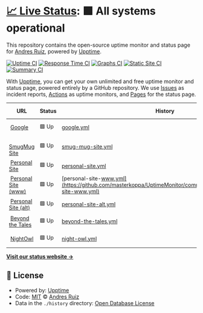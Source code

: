 # [📈 Live Status](https://masterkoppa.github.io/UptimeMonitor): <!--live status--> **🟩 All systems operational**

This repository contains the open-source uptime monitor and status page for [Andres Ruiz](andresjruiz.com), powered by [Upptime](https://github.com/upptime/upptime).

[![Uptime CI](https://github.com/koj-co/upptime/workflows/Uptime%20CI/badge.svg)](https://github.com/koj-co/upptime/actions?query=workflow%3A%22Uptime+CI%22)
[![Response Time CI](https://github.com/koj-co/upptime/workflows/Response%20Time%20CI/badge.svg)](https://github.com/koj-co/upptime/actions?query=workflow%3A%22Response+Time+CI%22)
[![Graphs CI](https://github.com/koj-co/upptime/workflows/Graphs%20CI/badge.svg)](https://github.com/koj-co/upptime/actions?query=workflow%3A%22Graphs+CI%22)
[![Static Site CI](https://github.com/koj-co/upptime/workflows/Static%20Site%20CI/badge.svg)](https://github.com/koj-co/upptime/actions?query=workflow%3A%22Static+Site+CI%22)
[![Summary CI](https://github.com/koj-co/upptime/workflows/Summary%20CI/badge.svg)](https://github.com/koj-co/upptime/actions?query=workflow%3A%22Summary+CI%22)

With [Upptime](https://upptime.js.org), you can get your own unlimited and free uptime monitor and status page, powered entirely by a GitHub repository. We use [Issues](https://github.com/masterkoppa/UptimeMonitor/issues) as incident reports, [Actions](https://github.com/masterkoppa/UptimeMonitor/actions) as uptime monitors, and [Pages](https://masterkoppa.github.io/UptimeMonitor) for the status page.

<!--start: status pages-->
<!-- This summary is generated by Upptime (https://github.com/upptime/upptime) -->
<!-- Do not edit this manually, your changes will be overwritten -->
<!-- prettier-ignore -->
| URL | Status | History | Response Time | Uptime |
| --- | ------ | ------- | ------------- | ------ |
| <img alt="" src="https://favicons.githubusercontent.com/www.google.com" height="13"> [Google](https://www.google.com) | 🟩 Up | [google.yml](https://github.com/masterkoppa/UptimeMonitor/commits/HEAD/history/google.yml) | <details><summary><img alt="Response time graph" src="./graphs/google/response-time-week.png" height="20"> 67ms</summary><br><a href="https://masterkoppa.github.io/UptimeMonitor/history/google"><img alt="Response time 76" src="https://img.shields.io/endpoint?url=https%3A%2F%2Fraw.githubusercontent.com%2Fmasterkoppa%2FUptimeMonitor%2FHEAD%2Fapi%2Fgoogle%2Fresponse-time.json"></a><br><a href="https://masterkoppa.github.io/UptimeMonitor/history/google"><img alt="24-hour response time 69" src="https://img.shields.io/endpoint?url=https%3A%2F%2Fraw.githubusercontent.com%2Fmasterkoppa%2FUptimeMonitor%2FHEAD%2Fapi%2Fgoogle%2Fresponse-time-day.json"></a><br><a href="https://masterkoppa.github.io/UptimeMonitor/history/google"><img alt="7-day response time 67" src="https://img.shields.io/endpoint?url=https%3A%2F%2Fraw.githubusercontent.com%2Fmasterkoppa%2FUptimeMonitor%2FHEAD%2Fapi%2Fgoogle%2Fresponse-time-week.json"></a><br><a href="https://masterkoppa.github.io/UptimeMonitor/history/google"><img alt="30-day response time 71" src="https://img.shields.io/endpoint?url=https%3A%2F%2Fraw.githubusercontent.com%2Fmasterkoppa%2FUptimeMonitor%2FHEAD%2Fapi%2Fgoogle%2Fresponse-time-month.json"></a><br><a href="https://masterkoppa.github.io/UptimeMonitor/history/google"><img alt="1-year response time 76" src="https://img.shields.io/endpoint?url=https%3A%2F%2Fraw.githubusercontent.com%2Fmasterkoppa%2FUptimeMonitor%2FHEAD%2Fapi%2Fgoogle%2Fresponse-time-year.json"></a></details> | <details><summary><a href="https://masterkoppa.github.io/UptimeMonitor/history/google">100.00%</a></summary><a href="https://masterkoppa.github.io/UptimeMonitor/history/google"><img alt="All-time uptime 100.00%" src="https://img.shields.io/endpoint?url=https%3A%2F%2Fraw.githubusercontent.com%2Fmasterkoppa%2FUptimeMonitor%2FHEAD%2Fapi%2Fgoogle%2Fuptime.json"></a><br><a href="https://masterkoppa.github.io/UptimeMonitor/history/google"><img alt="24-hour uptime 100.00%" src="https://img.shields.io/endpoint?url=https%3A%2F%2Fraw.githubusercontent.com%2Fmasterkoppa%2FUptimeMonitor%2FHEAD%2Fapi%2Fgoogle%2Fuptime-day.json"></a><br><a href="https://masterkoppa.github.io/UptimeMonitor/history/google"><img alt="7-day uptime 100.00%" src="https://img.shields.io/endpoint?url=https%3A%2F%2Fraw.githubusercontent.com%2Fmasterkoppa%2FUptimeMonitor%2FHEAD%2Fapi%2Fgoogle%2Fuptime-week.json"></a><br><a href="https://masterkoppa.github.io/UptimeMonitor/history/google"><img alt="30-day uptime 100.00%" src="https://img.shields.io/endpoint?url=https%3A%2F%2Fraw.githubusercontent.com%2Fmasterkoppa%2FUptimeMonitor%2FHEAD%2Fapi%2Fgoogle%2Fuptime-month.json"></a><br><a href="https://masterkoppa.github.io/UptimeMonitor/history/google"><img alt="1-year uptime 100.00%" src="https://img.shields.io/endpoint?url=https%3A%2F%2Fraw.githubusercontent.com%2Fmasterkoppa%2FUptimeMonitor%2FHEAD%2Fapi%2Fgoogle%2Fuptime-year.json"></a></details>
| <img alt="" src="https://favicons.githubusercontent.com/masterkoppa.smugmug.com" height="13"> [SmugMug Site](https://masterkoppa.smugmug.com) | 🟩 Up | [smug-mug-site.yml](https://github.com/masterkoppa/UptimeMonitor/commits/HEAD/history/smug-mug-site.yml) | <details><summary><img alt="Response time graph" src="./graphs/smug-mug-site/response-time-week.png" height="20"> 311ms</summary><br><a href="https://masterkoppa.github.io/UptimeMonitor/history/smug-mug-site"><img alt="Response time 314" src="https://img.shields.io/endpoint?url=https%3A%2F%2Fraw.githubusercontent.com%2Fmasterkoppa%2FUptimeMonitor%2FHEAD%2Fapi%2Fsmug-mug-site%2Fresponse-time.json"></a><br><a href="https://masterkoppa.github.io/UptimeMonitor/history/smug-mug-site"><img alt="24-hour response time 303" src="https://img.shields.io/endpoint?url=https%3A%2F%2Fraw.githubusercontent.com%2Fmasterkoppa%2FUptimeMonitor%2FHEAD%2Fapi%2Fsmug-mug-site%2Fresponse-time-day.json"></a><br><a href="https://masterkoppa.github.io/UptimeMonitor/history/smug-mug-site"><img alt="7-day response time 311" src="https://img.shields.io/endpoint?url=https%3A%2F%2Fraw.githubusercontent.com%2Fmasterkoppa%2FUptimeMonitor%2FHEAD%2Fapi%2Fsmug-mug-site%2Fresponse-time-week.json"></a><br><a href="https://masterkoppa.github.io/UptimeMonitor/history/smug-mug-site"><img alt="30-day response time 312" src="https://img.shields.io/endpoint?url=https%3A%2F%2Fraw.githubusercontent.com%2Fmasterkoppa%2FUptimeMonitor%2FHEAD%2Fapi%2Fsmug-mug-site%2Fresponse-time-month.json"></a><br><a href="https://masterkoppa.github.io/UptimeMonitor/history/smug-mug-site"><img alt="1-year response time 314" src="https://img.shields.io/endpoint?url=https%3A%2F%2Fraw.githubusercontent.com%2Fmasterkoppa%2FUptimeMonitor%2FHEAD%2Fapi%2Fsmug-mug-site%2Fresponse-time-year.json"></a></details> | <details><summary><a href="https://masterkoppa.github.io/UptimeMonitor/history/smug-mug-site">100.00%</a></summary><a href="https://masterkoppa.github.io/UptimeMonitor/history/smug-mug-site"><img alt="All-time uptime 100.00%" src="https://img.shields.io/endpoint?url=https%3A%2F%2Fraw.githubusercontent.com%2Fmasterkoppa%2FUptimeMonitor%2FHEAD%2Fapi%2Fsmug-mug-site%2Fuptime.json"></a><br><a href="https://masterkoppa.github.io/UptimeMonitor/history/smug-mug-site"><img alt="24-hour uptime 100.00%" src="https://img.shields.io/endpoint?url=https%3A%2F%2Fraw.githubusercontent.com%2Fmasterkoppa%2FUptimeMonitor%2FHEAD%2Fapi%2Fsmug-mug-site%2Fuptime-day.json"></a><br><a href="https://masterkoppa.github.io/UptimeMonitor/history/smug-mug-site"><img alt="7-day uptime 100.00%" src="https://img.shields.io/endpoint?url=https%3A%2F%2Fraw.githubusercontent.com%2Fmasterkoppa%2FUptimeMonitor%2FHEAD%2Fapi%2Fsmug-mug-site%2Fuptime-week.json"></a><br><a href="https://masterkoppa.github.io/UptimeMonitor/history/smug-mug-site"><img alt="30-day uptime 100.00%" src="https://img.shields.io/endpoint?url=https%3A%2F%2Fraw.githubusercontent.com%2Fmasterkoppa%2FUptimeMonitor%2FHEAD%2Fapi%2Fsmug-mug-site%2Fuptime-month.json"></a><br><a href="https://masterkoppa.github.io/UptimeMonitor/history/smug-mug-site"><img alt="1-year uptime 100.00%" src="https://img.shields.io/endpoint?url=https%3A%2F%2Fraw.githubusercontent.com%2Fmasterkoppa%2FUptimeMonitor%2FHEAD%2Fapi%2Fsmug-mug-site%2Fuptime-year.json"></a></details>
| <img alt="" src="https://favicons.githubusercontent.com/aruiz.io" height="13"> [Personal Site](https://aruiz.io) | 🟩 Up | [personal-site.yml](https://github.com/masterkoppa/UptimeMonitor/commits/HEAD/history/personal-site.yml) | <details><summary><img alt="Response time graph" src="./graphs/personal-site/response-time-week.png" height="20"> 199ms</summary><br><a href="https://masterkoppa.github.io/UptimeMonitor/history/personal-site"><img alt="Response time 207" src="https://img.shields.io/endpoint?url=https%3A%2F%2Fraw.githubusercontent.com%2Fmasterkoppa%2FUptimeMonitor%2FHEAD%2Fapi%2Fpersonal-site%2Fresponse-time.json"></a><br><a href="https://masterkoppa.github.io/UptimeMonitor/history/personal-site"><img alt="24-hour response time 175" src="https://img.shields.io/endpoint?url=https%3A%2F%2Fraw.githubusercontent.com%2Fmasterkoppa%2FUptimeMonitor%2FHEAD%2Fapi%2Fpersonal-site%2Fresponse-time-day.json"></a><br><a href="https://masterkoppa.github.io/UptimeMonitor/history/personal-site"><img alt="7-day response time 199" src="https://img.shields.io/endpoint?url=https%3A%2F%2Fraw.githubusercontent.com%2Fmasterkoppa%2FUptimeMonitor%2FHEAD%2Fapi%2Fpersonal-site%2Fresponse-time-week.json"></a><br><a href="https://masterkoppa.github.io/UptimeMonitor/history/personal-site"><img alt="30-day response time 201" src="https://img.shields.io/endpoint?url=https%3A%2F%2Fraw.githubusercontent.com%2Fmasterkoppa%2FUptimeMonitor%2FHEAD%2Fapi%2Fpersonal-site%2Fresponse-time-month.json"></a><br><a href="https://masterkoppa.github.io/UptimeMonitor/history/personal-site"><img alt="1-year response time 207" src="https://img.shields.io/endpoint?url=https%3A%2F%2Fraw.githubusercontent.com%2Fmasterkoppa%2FUptimeMonitor%2FHEAD%2Fapi%2Fpersonal-site%2Fresponse-time-year.json"></a></details> | <details><summary><a href="https://masterkoppa.github.io/UptimeMonitor/history/personal-site">100.00%</a></summary><a href="https://masterkoppa.github.io/UptimeMonitor/history/personal-site"><img alt="All-time uptime 100.00%" src="https://img.shields.io/endpoint?url=https%3A%2F%2Fraw.githubusercontent.com%2Fmasterkoppa%2FUptimeMonitor%2FHEAD%2Fapi%2Fpersonal-site%2Fuptime.json"></a><br><a href="https://masterkoppa.github.io/UptimeMonitor/history/personal-site"><img alt="24-hour uptime 100.00%" src="https://img.shields.io/endpoint?url=https%3A%2F%2Fraw.githubusercontent.com%2Fmasterkoppa%2FUptimeMonitor%2FHEAD%2Fapi%2Fpersonal-site%2Fuptime-day.json"></a><br><a href="https://masterkoppa.github.io/UptimeMonitor/history/personal-site"><img alt="7-day uptime 100.00%" src="https://img.shields.io/endpoint?url=https%3A%2F%2Fraw.githubusercontent.com%2Fmasterkoppa%2FUptimeMonitor%2FHEAD%2Fapi%2Fpersonal-site%2Fuptime-week.json"></a><br><a href="https://masterkoppa.github.io/UptimeMonitor/history/personal-site"><img alt="30-day uptime 100.00%" src="https://img.shields.io/endpoint?url=https%3A%2F%2Fraw.githubusercontent.com%2Fmasterkoppa%2FUptimeMonitor%2FHEAD%2Fapi%2Fpersonal-site%2Fuptime-month.json"></a><br><a href="https://masterkoppa.github.io/UptimeMonitor/history/personal-site"><img alt="1-year uptime 100.00%" src="https://img.shields.io/endpoint?url=https%3A%2F%2Fraw.githubusercontent.com%2Fmasterkoppa%2FUptimeMonitor%2FHEAD%2Fapi%2Fpersonal-site%2Fuptime-year.json"></a></details>
| <img alt="" src="https://favicons.githubusercontent.com/www.aruiz.io" height="13"> [Personal Site (www)](https://www.aruiz.io/blog) | 🟩 Up | [personal-site-www.yml](https://github.com/masterkoppa/UptimeMonitor/commits/HEAD/history/personal-site-www.yml) | <details><summary><img alt="Response time graph" src="./graphs/personal-site-www/response-time-week.png" height="20"> 208ms</summary><br><a href="https://masterkoppa.github.io/UptimeMonitor/history/personal-site-www"><img alt="Response time 216" src="https://img.shields.io/endpoint?url=https%3A%2F%2Fraw.githubusercontent.com%2Fmasterkoppa%2FUptimeMonitor%2FHEAD%2Fapi%2Fpersonal-site-www%2Fresponse-time.json"></a><br><a href="https://masterkoppa.github.io/UptimeMonitor/history/personal-site-www"><img alt="24-hour response time 188" src="https://img.shields.io/endpoint?url=https%3A%2F%2Fraw.githubusercontent.com%2Fmasterkoppa%2FUptimeMonitor%2FHEAD%2Fapi%2Fpersonal-site-www%2Fresponse-time-day.json"></a><br><a href="https://masterkoppa.github.io/UptimeMonitor/history/personal-site-www"><img alt="7-day response time 208" src="https://img.shields.io/endpoint?url=https%3A%2F%2Fraw.githubusercontent.com%2Fmasterkoppa%2FUptimeMonitor%2FHEAD%2Fapi%2Fpersonal-site-www%2Fresponse-time-week.json"></a><br><a href="https://masterkoppa.github.io/UptimeMonitor/history/personal-site-www"><img alt="30-day response time 210" src="https://img.shields.io/endpoint?url=https%3A%2F%2Fraw.githubusercontent.com%2Fmasterkoppa%2FUptimeMonitor%2FHEAD%2Fapi%2Fpersonal-site-www%2Fresponse-time-month.json"></a><br><a href="https://masterkoppa.github.io/UptimeMonitor/history/personal-site-www"><img alt="1-year response time 216" src="https://img.shields.io/endpoint?url=https%3A%2F%2Fraw.githubusercontent.com%2Fmasterkoppa%2FUptimeMonitor%2FHEAD%2Fapi%2Fpersonal-site-www%2Fresponse-time-year.json"></a></details> | <details><summary><a href="https://masterkoppa.github.io/UptimeMonitor/history/personal-site-www">100.00%</a></summary><a href="https://masterkoppa.github.io/UptimeMonitor/history/personal-site-www"><img alt="All-time uptime 100.00%" src="https://img.shields.io/endpoint?url=https%3A%2F%2Fraw.githubusercontent.com%2Fmasterkoppa%2FUptimeMonitor%2FHEAD%2Fapi%2Fpersonal-site-www%2Fuptime.json"></a><br><a href="https://masterkoppa.github.io/UptimeMonitor/history/personal-site-www"><img alt="24-hour uptime 100.00%" src="https://img.shields.io/endpoint?url=https%3A%2F%2Fraw.githubusercontent.com%2Fmasterkoppa%2FUptimeMonitor%2FHEAD%2Fapi%2Fpersonal-site-www%2Fuptime-day.json"></a><br><a href="https://masterkoppa.github.io/UptimeMonitor/history/personal-site-www"><img alt="7-day uptime 100.00%" src="https://img.shields.io/endpoint?url=https%3A%2F%2Fraw.githubusercontent.com%2Fmasterkoppa%2FUptimeMonitor%2FHEAD%2Fapi%2Fpersonal-site-www%2Fuptime-week.json"></a><br><a href="https://masterkoppa.github.io/UptimeMonitor/history/personal-site-www"><img alt="30-day uptime 100.00%" src="https://img.shields.io/endpoint?url=https%3A%2F%2Fraw.githubusercontent.com%2Fmasterkoppa%2FUptimeMonitor%2FHEAD%2Fapi%2Fpersonal-site-www%2Fuptime-month.json"></a><br><a href="https://masterkoppa.github.io/UptimeMonitor/history/personal-site-www"><img alt="1-year uptime 100.00%" src="https://img.shields.io/endpoint?url=https%3A%2F%2Fraw.githubusercontent.com%2Fmasterkoppa%2FUptimeMonitor%2FHEAD%2Fapi%2Fpersonal-site-www%2Fuptime-year.json"></a></details>
| <img alt="" src="https://favicons.githubusercontent.com/andresjruiz.com" height="13"> [Personal Site (alt)](https://andresjruiz.com) | 🟩 Up | [personal-site-alt.yml](https://github.com/masterkoppa/UptimeMonitor/commits/HEAD/history/personal-site-alt.yml) | <details><summary><img alt="Response time graph" src="./graphs/personal-site-alt/response-time-week.png" height="20"> 135ms</summary><br><a href="https://masterkoppa.github.io/UptimeMonitor/history/personal-site-alt"><img alt="Response time 143" src="https://img.shields.io/endpoint?url=https%3A%2F%2Fraw.githubusercontent.com%2Fmasterkoppa%2FUptimeMonitor%2FHEAD%2Fapi%2Fpersonal-site-alt%2Fresponse-time.json"></a><br><a href="https://masterkoppa.github.io/UptimeMonitor/history/personal-site-alt"><img alt="24-hour response time 129" src="https://img.shields.io/endpoint?url=https%3A%2F%2Fraw.githubusercontent.com%2Fmasterkoppa%2FUptimeMonitor%2FHEAD%2Fapi%2Fpersonal-site-alt%2Fresponse-time-day.json"></a><br><a href="https://masterkoppa.github.io/UptimeMonitor/history/personal-site-alt"><img alt="7-day response time 135" src="https://img.shields.io/endpoint?url=https%3A%2F%2Fraw.githubusercontent.com%2Fmasterkoppa%2FUptimeMonitor%2FHEAD%2Fapi%2Fpersonal-site-alt%2Fresponse-time-week.json"></a><br><a href="https://masterkoppa.github.io/UptimeMonitor/history/personal-site-alt"><img alt="30-day response time 143" src="https://img.shields.io/endpoint?url=https%3A%2F%2Fraw.githubusercontent.com%2Fmasterkoppa%2FUptimeMonitor%2FHEAD%2Fapi%2Fpersonal-site-alt%2Fresponse-time-month.json"></a><br><a href="https://masterkoppa.github.io/UptimeMonitor/history/personal-site-alt"><img alt="1-year response time 143" src="https://img.shields.io/endpoint?url=https%3A%2F%2Fraw.githubusercontent.com%2Fmasterkoppa%2FUptimeMonitor%2FHEAD%2Fapi%2Fpersonal-site-alt%2Fresponse-time-year.json"></a></details> | <details><summary><a href="https://masterkoppa.github.io/UptimeMonitor/history/personal-site-alt">100.00%</a></summary><a href="https://masterkoppa.github.io/UptimeMonitor/history/personal-site-alt"><img alt="All-time uptime 100.00%" src="https://img.shields.io/endpoint?url=https%3A%2F%2Fraw.githubusercontent.com%2Fmasterkoppa%2FUptimeMonitor%2FHEAD%2Fapi%2Fpersonal-site-alt%2Fuptime.json"></a><br><a href="https://masterkoppa.github.io/UptimeMonitor/history/personal-site-alt"><img alt="24-hour uptime 100.00%" src="https://img.shields.io/endpoint?url=https%3A%2F%2Fraw.githubusercontent.com%2Fmasterkoppa%2FUptimeMonitor%2FHEAD%2Fapi%2Fpersonal-site-alt%2Fuptime-day.json"></a><br><a href="https://masterkoppa.github.io/UptimeMonitor/history/personal-site-alt"><img alt="7-day uptime 100.00%" src="https://img.shields.io/endpoint?url=https%3A%2F%2Fraw.githubusercontent.com%2Fmasterkoppa%2FUptimeMonitor%2FHEAD%2Fapi%2Fpersonal-site-alt%2Fuptime-week.json"></a><br><a href="https://masterkoppa.github.io/UptimeMonitor/history/personal-site-alt"><img alt="30-day uptime 100.00%" src="https://img.shields.io/endpoint?url=https%3A%2F%2Fraw.githubusercontent.com%2Fmasterkoppa%2FUptimeMonitor%2FHEAD%2Fapi%2Fpersonal-site-alt%2Fuptime-month.json"></a><br><a href="https://masterkoppa.github.io/UptimeMonitor/history/personal-site-alt"><img alt="1-year uptime 100.00%" src="https://img.shields.io/endpoint?url=https%3A%2F%2Fraw.githubusercontent.com%2Fmasterkoppa%2FUptimeMonitor%2FHEAD%2Fapi%2Fpersonal-site-alt%2Fuptime-year.json"></a></details>
| <img alt="" src="https://favicons.githubusercontent.com/beyondthetales.com" height="13"> [Beyond the Tales](https://beyondthetales.com) | 🟩 Up | [beyond-the-tales.yml](https://github.com/masterkoppa/UptimeMonitor/commits/HEAD/history/beyond-the-tales.yml) | <details><summary><img alt="Response time graph" src="./graphs/beyond-the-tales/response-time-week.png" height="20"> 163ms</summary><br><a href="https://masterkoppa.github.io/UptimeMonitor/history/beyond-the-tales"><img alt="Response time 176" src="https://img.shields.io/endpoint?url=https%3A%2F%2Fraw.githubusercontent.com%2Fmasterkoppa%2FUptimeMonitor%2FHEAD%2Fapi%2Fbeyond-the-tales%2Fresponse-time.json"></a><br><a href="https://masterkoppa.github.io/UptimeMonitor/history/beyond-the-tales"><img alt="24-hour response time 151" src="https://img.shields.io/endpoint?url=https%3A%2F%2Fraw.githubusercontent.com%2Fmasterkoppa%2FUptimeMonitor%2FHEAD%2Fapi%2Fbeyond-the-tales%2Fresponse-time-day.json"></a><br><a href="https://masterkoppa.github.io/UptimeMonitor/history/beyond-the-tales"><img alt="7-day response time 163" src="https://img.shields.io/endpoint?url=https%3A%2F%2Fraw.githubusercontent.com%2Fmasterkoppa%2FUptimeMonitor%2FHEAD%2Fapi%2Fbeyond-the-tales%2Fresponse-time-week.json"></a><br><a href="https://masterkoppa.github.io/UptimeMonitor/history/beyond-the-tales"><img alt="30-day response time 176" src="https://img.shields.io/endpoint?url=https%3A%2F%2Fraw.githubusercontent.com%2Fmasterkoppa%2FUptimeMonitor%2FHEAD%2Fapi%2Fbeyond-the-tales%2Fresponse-time-month.json"></a><br><a href="https://masterkoppa.github.io/UptimeMonitor/history/beyond-the-tales"><img alt="1-year response time 176" src="https://img.shields.io/endpoint?url=https%3A%2F%2Fraw.githubusercontent.com%2Fmasterkoppa%2FUptimeMonitor%2FHEAD%2Fapi%2Fbeyond-the-tales%2Fresponse-time-year.json"></a></details> | <details><summary><a href="https://masterkoppa.github.io/UptimeMonitor/history/beyond-the-tales">100.00%</a></summary><a href="https://masterkoppa.github.io/UptimeMonitor/history/beyond-the-tales"><img alt="All-time uptime 100.00%" src="https://img.shields.io/endpoint?url=https%3A%2F%2Fraw.githubusercontent.com%2Fmasterkoppa%2FUptimeMonitor%2FHEAD%2Fapi%2Fbeyond-the-tales%2Fuptime.json"></a><br><a href="https://masterkoppa.github.io/UptimeMonitor/history/beyond-the-tales"><img alt="24-hour uptime 100.00%" src="https://img.shields.io/endpoint?url=https%3A%2F%2Fraw.githubusercontent.com%2Fmasterkoppa%2FUptimeMonitor%2FHEAD%2Fapi%2Fbeyond-the-tales%2Fuptime-day.json"></a><br><a href="https://masterkoppa.github.io/UptimeMonitor/history/beyond-the-tales"><img alt="7-day uptime 100.00%" src="https://img.shields.io/endpoint?url=https%3A%2F%2Fraw.githubusercontent.com%2Fmasterkoppa%2FUptimeMonitor%2FHEAD%2Fapi%2Fbeyond-the-tales%2Fuptime-week.json"></a><br><a href="https://masterkoppa.github.io/UptimeMonitor/history/beyond-the-tales"><img alt="30-day uptime 100.00%" src="https://img.shields.io/endpoint?url=https%3A%2F%2Fraw.githubusercontent.com%2Fmasterkoppa%2FUptimeMonitor%2FHEAD%2Fapi%2Fbeyond-the-tales%2Fuptime-month.json"></a><br><a href="https://masterkoppa.github.io/UptimeMonitor/history/beyond-the-tales"><img alt="1-year uptime 100.00%" src="https://img.shields.io/endpoint?url=https%3A%2F%2Fraw.githubusercontent.com%2Fmasterkoppa%2FUptimeMonitor%2FHEAD%2Fapi%2Fbeyond-the-tales%2Fuptime-year.json"></a></details>
| <img alt="" src="https://favicons.githubusercontent.com/codename-nightowl.com" height="13"> [NightOwl](https://codename-nightowl.com) | 🟩 Up | [night-owl.yml](https://github.com/masterkoppa/UptimeMonitor/commits/HEAD/history/night-owl.yml) | <details><summary><img alt="Response time graph" src="./graphs/night-owl/response-time-week.png" height="20"> 280ms</summary><br><a href="https://masterkoppa.github.io/UptimeMonitor/history/night-owl"><img alt="Response time 296" src="https://img.shields.io/endpoint?url=https%3A%2F%2Fraw.githubusercontent.com%2Fmasterkoppa%2FUptimeMonitor%2FHEAD%2Fapi%2Fnight-owl%2Fresponse-time.json"></a><br><a href="https://masterkoppa.github.io/UptimeMonitor/history/night-owl"><img alt="24-hour response time 276" src="https://img.shields.io/endpoint?url=https%3A%2F%2Fraw.githubusercontent.com%2Fmasterkoppa%2FUptimeMonitor%2FHEAD%2Fapi%2Fnight-owl%2Fresponse-time-day.json"></a><br><a href="https://masterkoppa.github.io/UptimeMonitor/history/night-owl"><img alt="7-day response time 280" src="https://img.shields.io/endpoint?url=https%3A%2F%2Fraw.githubusercontent.com%2Fmasterkoppa%2FUptimeMonitor%2FHEAD%2Fapi%2Fnight-owl%2Fresponse-time-week.json"></a><br><a href="https://masterkoppa.github.io/UptimeMonitor/history/night-owl"><img alt="30-day response time 292" src="https://img.shields.io/endpoint?url=https%3A%2F%2Fraw.githubusercontent.com%2Fmasterkoppa%2FUptimeMonitor%2FHEAD%2Fapi%2Fnight-owl%2Fresponse-time-month.json"></a><br><a href="https://masterkoppa.github.io/UptimeMonitor/history/night-owl"><img alt="1-year response time 296" src="https://img.shields.io/endpoint?url=https%3A%2F%2Fraw.githubusercontent.com%2Fmasterkoppa%2FUptimeMonitor%2FHEAD%2Fapi%2Fnight-owl%2Fresponse-time-year.json"></a></details> | <details><summary><a href="https://masterkoppa.github.io/UptimeMonitor/history/night-owl">100.00%</a></summary><a href="https://masterkoppa.github.io/UptimeMonitor/history/night-owl"><img alt="All-time uptime 100.00%" src="https://img.shields.io/endpoint?url=https%3A%2F%2Fraw.githubusercontent.com%2Fmasterkoppa%2FUptimeMonitor%2FHEAD%2Fapi%2Fnight-owl%2Fuptime.json"></a><br><a href="https://masterkoppa.github.io/UptimeMonitor/history/night-owl"><img alt="24-hour uptime 100.00%" src="https://img.shields.io/endpoint?url=https%3A%2F%2Fraw.githubusercontent.com%2Fmasterkoppa%2FUptimeMonitor%2FHEAD%2Fapi%2Fnight-owl%2Fuptime-day.json"></a><br><a href="https://masterkoppa.github.io/UptimeMonitor/history/night-owl"><img alt="7-day uptime 100.00%" src="https://img.shields.io/endpoint?url=https%3A%2F%2Fraw.githubusercontent.com%2Fmasterkoppa%2FUptimeMonitor%2FHEAD%2Fapi%2Fnight-owl%2Fuptime-week.json"></a><br><a href="https://masterkoppa.github.io/UptimeMonitor/history/night-owl"><img alt="30-day uptime 100.00%" src="https://img.shields.io/endpoint?url=https%3A%2F%2Fraw.githubusercontent.com%2Fmasterkoppa%2FUptimeMonitor%2FHEAD%2Fapi%2Fnight-owl%2Fuptime-month.json"></a><br><a href="https://masterkoppa.github.io/UptimeMonitor/history/night-owl"><img alt="1-year uptime 100.00%" src="https://img.shields.io/endpoint?url=https%3A%2F%2Fraw.githubusercontent.com%2Fmasterkoppa%2FUptimeMonitor%2FHEAD%2Fapi%2Fnight-owl%2Fuptime-year.json"></a></details>

<!--end: status pages-->

[**Visit our status website →**](https://masterkoppa.github.io/UptimeMonitor)

## 📄 License

- Powered by: [Upptime](https://github.com/upptime/upptime)
- Code: [MIT](./LICENSE) © [Andres Ruiz](andresjruiz.com)
- Data in the `./history` directory: [Open Database License](https://opendatacommons.org/licenses/odbl/1-0/)

